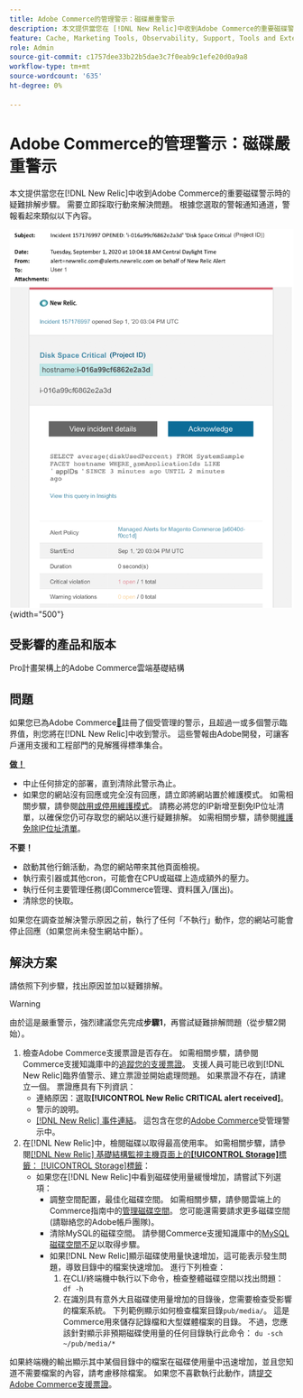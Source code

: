 ```yaml
---
title: Adobe Commerce的管理警示：磁碟嚴重警示
description: 本文提供當您在 [!DNL New Relic]中收到Adobe Commerce的重要磁碟警示時的疑難排解步驟。 需要立即採取行動來解決問題。
feature: Cache, Marketing Tools, Observability, Support, Tools and External Services
role: Admin
source-git-commit: c1757dee33b22b5dae3c7f0eab9c1efe20d0a9a8
workflow-type: tm+mt
source-wordcount: '635'
ht-degree: 0%

---
```



# Adobe Commerce的管理警示：磁碟嚴重警示

本文提供當您在[!DNL New Relic]中收到Adobe Commerce的重要磁碟警示時的疑難排解步驟。 需要立即採取行動來解決問題。 根據您選取的警報通知通道，警報看起來類似以下內容。

![磁碟嚴重警示](../../assets/managed-alerts/disk-critical-magento-managed.png){width="500"}

## 受影響的產品和版本

Pro計畫架構上的Adobe Commerce雲端基礎結構

## 問題

如果您已為Adobe Commerce[&#128279;](managed-alerts-for-magento-commerce.md)註冊了個受管理的警示，且超過一或多個警示臨界值，則您將在[!DNL New Relic]中收到警示。 這些警報由Adobe開發，可讓客戶運用支援和工程部門的見解獲得標準集合。

<u> **做！** </u>

* 中止任何排定的部署，直到清除此警示為止。
* 如果您的網站沒有回應或完全沒有回應，請立即將網站置於維護模式。 如需相關步驟，請參閱[啟用或停用維護模式](https://experienceleague.adobe.com/en/docs/commerce-operations/installation-guide/tutorials/maintenance-mode)。 請務必將您的IP新增至劐免IP位址清單，以確保您仍可存取您的網站以進行疑難排解。 如需相關步驟，請參閱[維護免除IP位址清單](https://experienceleague.adobe.com/en/docs/commerce-operations/installation-guide/tutorials/maintenance-mode#maintain-the-list-of-exempt-ip-addresses)。

**不要！**

* 啟動其他行銷活動，為您的網站帶來其他頁面檢視。
* 執行索引器或其他cron，可能會在CPU或磁碟上造成額外的壓力。
* 執行任何主要管理任務(即Commerce管理、資料匯入/匯出)。
* 清除您的快取。

如果您在調查並解決警示原因之前，執行了任何「不執行」動作，您的網站可能會停止回應（如果您尚未發生網站中斷）。

## 解決方案

請依照下列步驟，找出原因並加以疑難排解。

>[!WARNING]
>
>由於這是嚴重警示，強烈建議您先完成&#x200B;**步驟1**，再嘗試疑難排解問題（從步驟2開始）。

1. 檢查Adobe Commerce支援票證是否存在。 如需相關步驟，請參閱Commerce支援知識庫中的[追蹤您的支援票證](https://experienceleague.adobe.com/en/docs/commerce-knowledge-base/kb/help-center-guide/magento-help-center-user-guide#track-support-case)。 支援人員可能已收到[!DNL New Relic]臨界值警示、建立票證並開始處理問題。 如果票證不存在，請建立一個。 票證應具有下列資訊：
   * 連絡原因：選取&#x200B;**[!UICONTROL New Relic CRITICAL alert received]**。
   * 警示的說明。
   * [[!DNL New Relic] 事件連結](https://docs.newrelic.com/docs/alerts/incident-management/view-event-details-incidents/)。 這包含在您的[Adobe Commerce](managed-alerts-for-magento-commerce.md)受管理警示中。
1. 在[!DNL New Relic]中，檢閱磁碟以取得最高使用率。 如需相關步驟，請參閱[[!DNL New Relic] 基礎結構監視主機頁面上的&#x200B;**[!UICONTROL Storage]**&#x200B;標籤： [!UICONTROL Storage]標籤](https://docs.newrelic.com/docs/infrastructure/infrastructure-ui-pages/infra-hosts-ui-page/#storage)：
   * 如果您在[!DNL New Relic]中看到磁碟使用量緩慢增加，請嘗試下列選項：
      * 調整空間配置，最佳化磁碟空間。 如需相關步驟，請參閱雲端上的Commerce指南中的[管理磁碟空間](https://experienceleague.adobe.com/docs/commerce-cloud-service/user-guide/develop/storage/manage-disk-space.html)。 您可能還需要請求更多磁碟空間(請聯絡您的Adobe帳戶團隊)。
      * 清除MySQL的磁碟空間。 請參閱Commerce支援知識庫中的[MySQL磁碟空間不足](https://experienceleague.adobe.com/en/docs/commerce-knowledge-base/kb/troubleshooting/database/mysql-disk-space-is-low-on-magento-commerce-cloud)以取得步驟。
      * 如果[!DNL New Relic]顯示磁碟使用量快速增加，這可能表示發生問題，導致目錄中的檔案快速增加。 進行下列檢查：
         1. 在CLI/終端機中執行以下命令，檢查整體磁碟空間以找出問題： `df -h`
         1. 在識別具有意外大且磁碟使用量增加的目錄後，您需要檢查受影響的檔案系統。 下列範例顯示如何檢查檔案目錄`pub/media/`。 這是Commerce用來儲存記錄檔和大型媒體檔案的目錄。 不過，您應該針對顯示非預期磁碟使用量的任何目錄執行此命令： `du -sch ~/pub/media/*`

如果終端機的輸出顯示其中某個目錄中的檔案在磁碟使用量中迅速增加，並且您知道不需要檔案的內容，請考慮移除檔案。 如果您不喜歡執行此動作，請[提交Adobe Commerce支援票證](https://experienceleague.adobe.com/en/docs/commerce-knowledge-base/kb/help-center-guide/magento-help-center-user-guide#support-case)。
